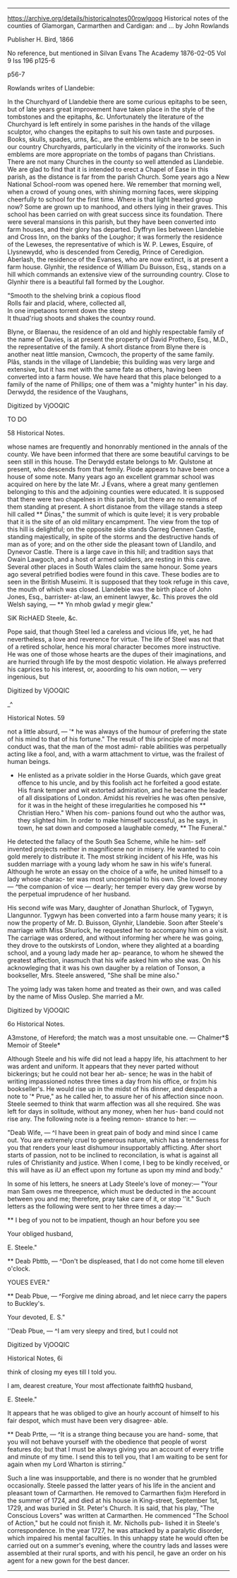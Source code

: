 

---


https://archive.org/details/historicalnotes00rowlgoog
Historical notes of the counties of Glamorgan, Carmarthen and Cardigan: and ...
by John Rowlands

Publisher H. Bird, 1866

No reference, but mentioned in Silvan Evans The Academy
1876-02-05
Vol 9 Iss 196
p125-6


p56-7

Rowlands writes of Llandebie:


In the Churchyard of Llandebie there are some curious epitaphs to be seen, but of late years great improvement have taken place in the style of the tombstones and the epitaphs, &c. Unfortunately the literature of the Churchyard is left entirely in some parishes in the hands of the village sculptor, who changes the epitaphs to suit his own taste and purposes. Books, skulls, spades, urns, &c., are the emblems which are to be seen in our country Churchyards, particularly in the vicinity of the ironworks. Such emblems are more appropriate on the tombs of pagans than Christians. There are not many Churches in the county so well attended as Llandebie. We are glad to find that it is intended to erect a Chapel of Ease in this parish, as the distance is far from the parish Church. Some years ago a New National School-room was opened here. We remember that morning well, when a crowd of young ones, with shining morning faces, were skipping cheerfully to school for the first time. Where is that light hearted group now? Some are grown up to manhood, and others lying in their graves. This school has been carried on with great success since its foundation. There were several mansions in this parish, but they have been converted into farm houses, and their glory has departed. Dyffryn lies between Llandebie and Cross Inn, on the banks of the Loughor; it was formerly the residence of the Leweses, the representative of which is W. P. Lewes, Esquire, of Llysnewydd, who is descended from Ceredig, Prince of Ceredigion. Aberlash, the residence of the Evanses, who are now extinct, is at present a farm house. Glynhir, the residence of William Du Buisson, Esq., stands on a hill which commands an extensive view of the surrounding country. Close to Glynhir there is a beautiful fall formed by the Loughor.

"Smooth to the shelving brink a copious flood  
Rolls fair and placid, where, collected all,  
In one impetaons torrent down the steep  
It thuad'riug shoots and shakes the countxy round.  

Blyne, or Blaenau, the residence of an old and highly respectable family of the name of Davies, is at present the property of David Prothero, Esq., M.D., the representative of the family. A short distance from Blyne there is another neat little mansion, Cwmcoch, the property of the same family. Plâs, stands in the village of Llandebie; this building was very large and extensive, but it has met with the same fate as others, having been converted into a farm house. We have heard that this place belonged to a family of the name of Phillips; one of them was a "mighty hunter" in his day. Derwydd, the residence of the Vaughans, 



Digitized by VjOOQIC 

TO DO

58 Historical Notes. 

whose names are frequently and hononrably mentioned in the 
annals of the county. We have been informed that there are some 
beautiful carvings to be seen still in this house. The Derwydd 
estate belongs to Mr. Qulstone at present, who descends from that 
femily. Piode appears to have been once a house of some note. Many 
years ago an excellent grammar school was acquired on here by the 
late Mr. J Evans, where a great many gentlemen belonging to this 
and the adjoining counties were educated. It is supposed that 
there were two chapelnes in this parish, but there are no remains 
of them standing at present. A short distanoe from the village 
stands a steep hill called ** Dinas," the summit of which is quite 
level; it is very probable that it is the site of an old military encampment. The view from the top of this hill is delightful; on 
the opposite side stands Oarreg Oennen Castle, standing 
majestically, in spite of the storms and the destructive hands of 
man as of yore; and on the other side the pleasant town of Llandilo, 
and Dynevor Castle. There is a large cave in this hill; and tradition says that Owain Lawgoch, and a host of armed soldiers, are resting in this cave. Several other places in South Wales claim 
the same honour. Some years ago several petrified bodies were 
found in this cave. These bodies are to seen in the British 
Museimi. It is supposed that they took refuge in this cave, the 
mouth of which was closed. Llandebie was the birth place of 
John Jones, Esq., barrister- at-law, an eminent lawyer, &c. This 
proves the old Welsh saying, — ** Yn mhob gwlad y megir glew." 



SiK RicHAED Steele, &c. 

Pope said, that though Steel led a careless and vicious life, yet, 
he had nevertheless, a love and reverence for virtue. The life of 
Steel was not that of a retired scholar, hence his moral character 
becomes more instructive. He was one of those whose hearts are 
the dupes of their imaginations, and are hurried through life by 
the most despotic violation. He always preferred his caprices to 
his interest, or, aooording to his own notion, — very ingenious, but 



Digitized by VjOOQIC 



_^ 



Historical Notes. 59 

not a little absurd, — '* he was always of the humour of preferring 
the state of his mind to that of his fortune." The result of this 
principle of moral conduct was, that the man of the most admi- 
rable abilities was perpetually acting like a fool, and, with a warm 
attachment to virtue, was the frailest of human beings. 

- He enlisted as a private soldier in the Horse Guards, which 
gave great offence to his uncle, and by this foolish act he forfeited 
a good estate. His frank temper and wit extorted admiration, 
and he became the leader of all dissipations of London. Amidst 
his revelries he was often pensive, for it was in the height of these 
irregularities he composed his ** Christian Hero." When his com- 
panions found out who the author was, they slighted him. In 
order to make himself successful, as he says, in town, he sat down 
and composed a laughable comedy, ** The Funeral." 

He detected the fallacy of the South Sea Scheme, while he him- 
self invented projects neither in magnificene nor in misery. He 
wanted to coin gold merely to distribute it. The most striking 
incident of his Hfe, was his sudden marriage with a young lady 
whom he saw in his wife's funeral. Although he wrote an essay 
on the choice of a wife, he united himself to a lady whose charac- 
ter was most uncongenial to his own. She loved money — ^the 
companion of vice — dearly; her temper every day grew worse by 
the perpetual imprudence of her husband. 

His second wife was Mary, daughter of Jonathan Shurlock, of 
Tygwyn, Llangunnor. Tygwyn has been converted into a farm 
house many years; it is now the property of Mr. D. Buisson, 
Glynhir, Llandebie. Soon after Steele's marriage with Miss 
Shurlock, he requested her to accompany him on a visit. The 
carriage was ordered, and without informing her where he was 
going, they drove to the outskirsts of London, where they 
alighted at a boarding school, and a young lady made her ap- 
pearance, to whom he shewed the greatest affection, inasmuch that 
his wife asked him who she was. On his acknowleging that it 
was his own daugher by a relation of Tonson, a bookseller, Mrs. 
Steele answered, "She shall be mine also." 

The yoimg lady was taken home and treated as their own, and 
was called by the name of Miss Ouslep. She married a Mr. 



Digitized by VjOOQIC 



6o Historical Notes. 

A3mstone, of Hereford; the match was a most unsuitable one. — 
Chalmer*$ Memoir of Steele* 

Although Steele and his wife did not lead a happy life, his 
attachment to her was ardent and uniform. It appears that they 
never parted without bickerings; but he could not bear her ab- 
sence; he was in the habit of writing impassioned notes three 
times a day from his office, or frx)m his bookseller's. He would 
rise up in the midst of his dinner, and despatch a note to '* Prue," 
as he called her, to assure her of his affection since noon. Steele 
seemed to think that warm affection was all she required. She 
was left for days in solitude, without any money, when her hus- 
band could not rise any. The following note is a feeling remon- 
strance to her: — 

"Deab Wife, — ^I have been in great pain of body and mind 
since I came out. You are extremely cruel to generous nature, 
which has a tenderness for you that renders your least dishumour 
insupportably afflicting. After short starts of passion, not to be inclined to reconcilation, is what is against all rules of Christianity and justice. When I come, I beg to be kindly received, or this will have as iU an effect upon my fortune as upon my mind and body."

In some of his letters, he sneers at Lady Steele's love of 
money:— "Your man Sam owes me threepence, which must be 
deducted in the account between you and me; therefore, pray 
take care of it, or stop ''it." Such letters as the following were sent to her three times a day:—

** I beg of you not to be impatient, though an hour before 
you see 

Your obliged husband, 

E. Steele." 

** Deab Pbttb, — ^Don't be displeased, that I do not come home 
till eleven o'clock. 

YOUES EVER." 

** Deab Pbue, — ^Forgive me dining abroad, and let niece carry 
the papers to Buckley's. 

Your devoted, E. S." 

''Deab Pbue, — ^I am very sleepy and tired, but I could not 



Digitized by VjOOQIC 



Historical Notes, 6i 

think of closing my eyes till I told you. 

I am, dearest creature, 
Your most affectionate faithftQ husband, 

E. Steele." 

It appears that he was obliged to give an hourly account of 
himself to his fair despot, which must have been very disagree- 
able. 

** Deab Prtte, — ^It is a strange thing because you are hand- 
some, that you will not behave yourself with the obedience that 
people of worst features do; but that I must be always giving 
you an account of every trifle and minute of my time. I send 
this to tell you, that I am waiting to be sent for again when my 
Lord Wharton is stirring." 

Such a line was insupportable, and there is no wonder that he 
grumbled occasionally. Steele passed the latter years of his life 
in the ancient and pleasant town of Carmarthen. He removed 
to Carmarthen fix)m Hereford in the summer of 1724, and died at 
his house in King-street, September 1st, 1729, and was buried in 
St. Peter's Church. It is said, that his play, "The Conscious 
Lovers" was written at Carmarthen. He commenced "The 
School of Action," but he could not finish it. Mr. Nicholls pub- 
lished it in Steele's correspondence. In the year 1727, he was 
attacked by a paralytic disorder, which impaired his mental faculties. In this unhappy state he would often be carried out on a 
summer's evening, where the country lads and lasses were 
assembled at their rural sports, and with his pencil, he gave an 
order on his agent for a new gown for the best dancer. 

---
